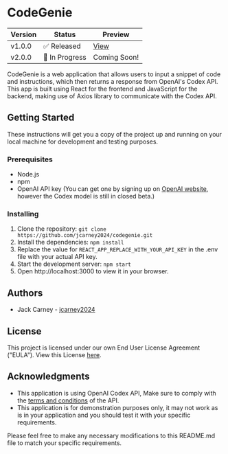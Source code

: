 # CodeGenie
| Version | Status        | Preview      |
|---------|---------------|--------------|
| v1.0.0  | ✅ Released    | [View](https://legacy.codegenie.app) |
| v2.0.0  | 🚧 In Progress | Coming Soon! |

CodeGenie is a web application that allows users to input a snippet of code and instructions, which then returns a response from OpenAI's Codex API. This app is built using React for the frontend and JavaScript for the backend, making use of Axios library to communicate with the Codex API.

## Getting Started
These instructions will get you a copy of the project up and running on your local machine for development and testing purposes.

### Prerequisites

- Node.js
- npm
- OpenAI API key (You can get one by signing up on [OpenAI website](https://beta.openai.com), however the Codex model is still in closed beta.)


### Installing

1. Clone the repository: `git clone https://github.com/jcarney2024/codegenie.git`
2. Install the dependencies: `npm install`
3. Replace the value for `REACT_APP_REPLACE_WITH_YOUR_API_KEY` in the .env file with your actual API key.
4. Start the development server: `npm start`
5. Open http://localhost:3000 to view it in your browser.

## Authors

- Jack Carney - [jcarney2024](https://github.com/jcarney2024)

## License

This project is licensed under our own End User License Agreement ("EULA"). View this License [here](https://github.com/jcarney2024/CodeGenie/blob/ae3a4a76d01584becb646a21cc4230fe8af783e0/LICENSE.md).

## Acknowledgments

- This application is using OpenAI Codex API, Make sure to comply with the [terms and conditions](https://beta.openai.com/docs/usage-policies) of the API.
- This application is for demonstration purposes only, it may not work as is in your application and you should test it with your specific requirements.

Please feel free to make any necessary modifications to this README.md file to match your specific requirements.
